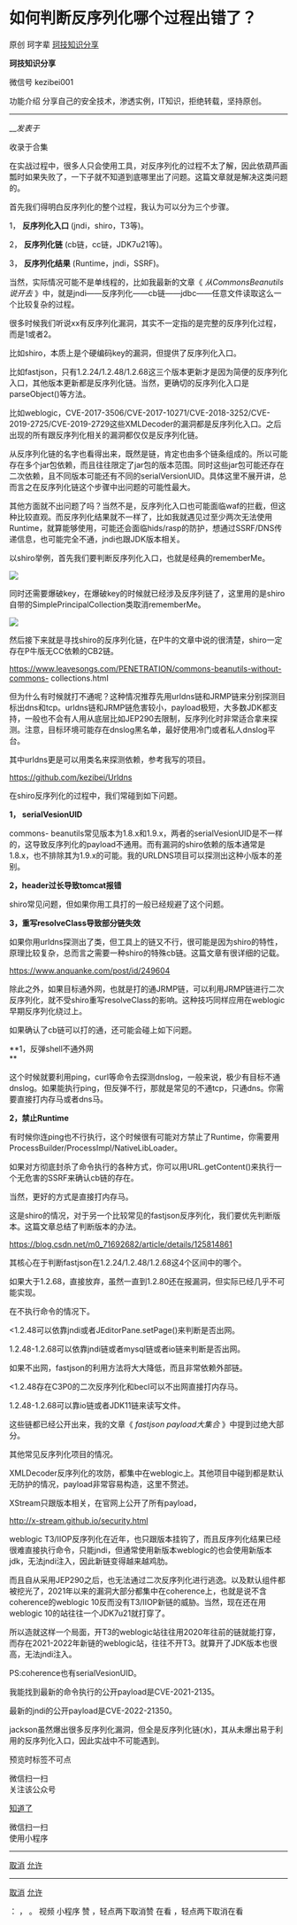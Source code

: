 #  如何判断反序列化哪个过程出错了？

原创 珂字辈  [ 珂技知识分享 ](javascript:void\(0\);)

**珂技知识分享** ![]()

微信号 kezibei001

功能介绍 分享自己的安全技术，渗透实例，IT知识，拒绝转载，坚持原创。

____

___发表于_

收录于合集

在实战过程中，很多人只会使用工具，对反序列化的过程不太了解，因此依葫芦画瓢时如果失败了，一下子就不知道到底哪里出了问题。这篇文章就是解决这类问题的。

  

首先我们得明白反序列化的整个过程，我认为可以分为三个步骤。

1， **反序列化入口** (jndi，shiro，T3等)。

2， **反序列化链** (cb链，cc链，JDK7u21等)。

3， **反序列化结果** (Runtime，jndi，SSRF)。  

当然，实际情况可能不是单线程的，比如我最新的文章《 _从CommonsBeanutils说开去_
》中，就是jndi——反序列化——cb链——jdbc——任意文件读取这么一个比较复杂的过程。  

  

很多时候我们听说xx有反序列化漏洞，其实不一定指的是完整的反序列化过程，而是1或者2。

比如shiro，本质上是个硬编码key的漏洞，但提供了反序列化入口。

比如fastjson，只有1.2.24/1.2.48/1.2.68这三个版本更新才是因为简便的反序列化入口，其他版本更新都是反序列化链。当然，更确切的反序列化入口是parseObject()等方法。

比如weblogic，CVE-2017-3506/CVE-2017-10271/CVE-2018-3252/CVE-2019-2725/CVE-2019-2729这些XMLDecoder的漏洞都是反序列化入口。之后出现的所有跟反序列化相关的漏洞都仅仅是反序列化链。

  

从反序列化链的名字也看得出来，既然是链，肯定也由多个链条组成的。所以可能存在多个jar包依赖，而且往往限定了jar包的版本范围。同时这些jar包可能还存在二次依赖，且不同版本可能还有不同的serialVersionUID。具体这里不展开讲，总而言之在反序列化链这个步骤中出问题的可能性最大。

  

其他方面就不出问题了吗？当然不是，反序列化入口也可能面临waf的拦截，但这种比较直观。而反序列化结果就不一样了，比如我就遇见过至少两次无法使用Runtime，就算能够使用，可能还会面临hids/rasp的防护，想通过SSRF/DNS传递信息，也可能完全不通，jndi也跟JDK版本相关。  

  

  

以shiro举例，首先我们要判断反序列化入口，也就是经典的rememberMe。

![](http://hk-proxy.gitwarp.com/https://raw.githubusercontent.com/tuchuang9/tc1/refs/heads/main/public/20220923135832.png)

同时还需要爆破key，在爆破key的时候就已经涉及反序列链了，这里用的是shiro自带的SimplePrincipalCollection类取消rememberMe。  

![](http://hk-proxy.gitwarp.com/https://raw.githubusercontent.com/tuchuang9/tc1/refs/heads/main/public/20220923135834.png)

  

然后接下来就是寻找shiro的反序列化链，在P牛的文章中说的很清楚，shiro一定存在P牛版无CC依赖的CB2链。  

https://www.leavesongs.com/PENETRATION/commons-beanutils-without-commons-
collections.html

但为什么有时候就打不通呢？这种情况推荐先用urldns链和JRMP链来分别探测目标出dns和tcp。urldns链和JRMP链危害较小，payload极短，大多数JDK都支持，一般也不会有人用从底层比如JEP290去限制，反序列化时非常适合拿来探测。注意，目标环境可能存在dnslog黑名单，最好使用冷门或者私人dnslog平台。

其中urldns更是可以用类名来探测依赖，参考我写的项目。

https://github.com/kezibei/Urldns  

  

在shiro反序列化的过程中，我们常碰到如下问题。  

 **1， serialVesionUID**

commons-
beanutils常见版本为1.8.x和1.9.x，两者的serialVesionUID是不一样的，这导致反序列化的payload不通用。而有漏洞的shiro依赖的版本通常是1.8.x，也不排除其为1.9.x的可能。我的URLDNS项目可以探测出这种小版本的差别。  

 **2，header过长导致tomcat报错**

shiro常见问题，但如果你用工具打的一般已经规避了这个问题。

 **3，重写resolveClass导致部分链失效**  

如果你用urldns探测出了类，但工具上的链又不行，很可能是因为shiro的特性，原理比较复杂，总而言之需要一种shiro的特殊cb链。这篇文章有很详细的记载。

https://www.anquanke.com/post/id/249604  

除此之外，如果目标通外网，也就是打的通JRMP链，可以利用JRMP链进行二次反序列化，就不受shiro重写resolveClass的影响。这种技巧同样应用在weblogic早期反序列化绕过上。

  

如果确认了cb链可以打的通，还可能会碰上如下问题。  

 **1，反弹shell不通外网  
**

这个时候就要利用ping，curl等命令去探测dnslog，一般来说，极少有目标不通dnslog。如果能执行ping，但反弹不行，那就是常见的不通tcp，只通dns。你需要直接打内存马或者dns马。

 **2，禁止Runtime**

有时候你连ping也不行执行，这个时候很有可能对方禁止了Runtime，你需要用ProcessBuilder/ProcessImpl/NativeLibLoader。

如果对方彻底封杀了命令执行的各种方式，你可以用URL.getContent()来执行一个无危害的SSRF来确认cb链的存在。  

当然，更好的方式是直接打内存马。  

  

这是shiro的情况，对于另一个比较常见的fastjson反序列化，我们要优先判断版本。这篇文章总结了判断版本的办法。

https://blog.csdn.net/m0_71692682/article/details/125814861

其核心在于判断fastjson在1.2.24/1.2.48/1.2.68这4个区间中的哪个。

如果大于1.2.68，直接放弃，虽然一直到1.2.80还在报漏洞，但实际已经几乎不可能实现。  

在不执行命令的情况下。  

<1.2.48可以依靠jndi或者JEditorPane.setPage()来判断是否出网。  

1.2.48-1.2.68可以依靠jndi链或者mysql链或者io链来判断是否出网。  

  

如果不出网，fastjson的利用方法将大大降低，而且非常依赖外部链。

<1.2.48存在C3P0的二次反序列化和becl可以不出网直接打内存马。  

1.2.48-1.2.68可以靠io链或者JDK11链来读写文件。

  

这些链都已经公开出来，我的文章《 _fastjson payload大集合_ 》中提到过绝大部分。

  

其他常见反序列化项目的情况。  

XMLDecoder反序列化的攻防，都集中在weblogic上。其他项目中碰到都是默认无防护的情况，payload非常容易构造，这里不赘述。

  

XStream只跟版本相关，在官网上公开了所有payload，

http://x-stream.github.io/security.html

  

weblogic
T3/IIOP反序列化在近年，也只跟版本挂钩了，而且反序列化结果已经很难直接执行命令，只能jndi，但通常使用新版本weblogic的也会使用新版本jdk，无法jndi注入，因此新链变得越来越鸡肋。  

而且自从采用JEP290之后，也无法通过二次反序列化进行逃逸。以及默认组件都被挖光了，2021年以来的漏洞大部分都集中在coherence上，也就是说不含coherence的weblogic
10反而没有T3/IIOP新链的威胁。当然，现在还在用weblogic 10的站往往一个JDK7u21就打穿了。  

所以造就这样一个局面，开T3的weblogic站往往用2020年往前的链就能打穿，而存在2021-2022年新链的weblogic站，往往不开T3。就算开了JDK版本也很高，无法jndi注入。

PS:coherence也有serialVesionUID。

我能找到最新的命令执行的公开payload是CVE-2021-2135。

最新的jndi的公开payload是CVE-2022-21350。

  

jackson虽然爆出很多反序列化漏洞，但全是反序列化链(水)，其从未爆出易于利用的反序列化入口，因此实战中不可能遇到。  

预览时标签不可点

微信扫一扫  
关注该公众号

[知道了](javascript:;)

微信扫一扫  
使用小程序

****

[取消](javascript:void\(0\);) [允许](javascript:void\(0\);)

****

[取消](javascript:void\(0\);) [允许](javascript:void\(0\);)

： ， 。   视频 小程序 赞 ，轻点两下取消赞 在看 ，轻点两下取消在看

